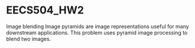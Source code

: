 # EECS504_HW2
Image blending
Image pyramids are image representations useful for many downstream applications. This
problem uses pyramid image processing to blend two images.
